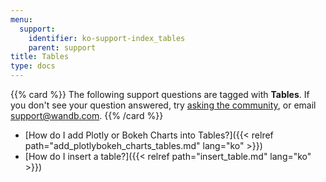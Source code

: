 ```yaml
---
menu:
  support:
    identifier: ko-support-index_tables
    parent: support
title: Tables
type: docs
---
```


{{% card %}}
The following support questions are tagged with <b>Tables</b>. If you don't see 
your question answered, try [asking the community](https://community.wandb.ai/), 
or email [support@wandb.com](mailto:support@wandb.com).
{{% /card %}}

- [How do I add Plotly or Bokeh Charts into Tables?]({{< relref path="add_plotlybokeh_charts_tables.md" lang="ko" >}})
- [How do I insert a table?]({{< relref path="insert_table.md" lang="ko" >}})